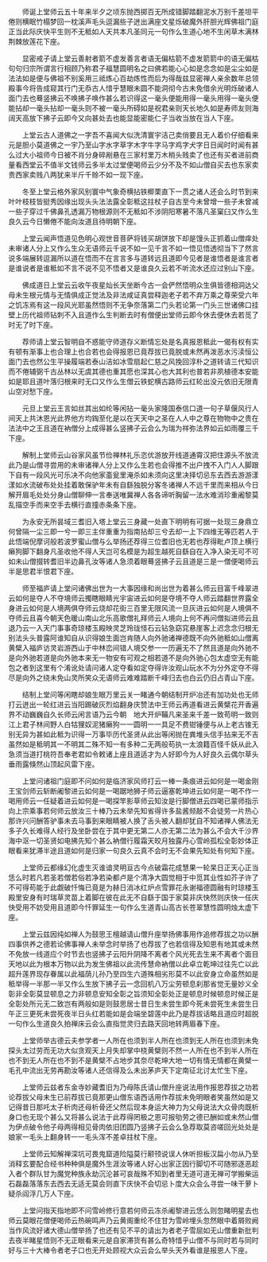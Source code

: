 <!-- { "loadSidebar": true } -->
　　师诞上堂师云五十年来半夕之顷东抛西掷百无所成错脚踏翻泥水万别千差坦平倦则横眠竹榻梦回一枕溪声毛头逗漏些子迸出满座文星烁破魔外肝胆光辉佛祖门庭正当此际庆快平生则不无秪如人天共本凡圣同元一句作么生道心地不生闲草木满林荆棘放莲花下座。

　　显密戒子请上堂云善射者箭不虚发善言者语无偏枯箭不虚发箭箭中的语无偏枯句句归宗所谓言行相顾乃称君子福慧圆明名之曰佛若能心心如是念念如是尘尘如是法法如是便与佛祖不别奚用三祗炼心百劫炼性而后为得哉兹显密禅人亲余数年总领殿事今将告成窥其行门无忝古人惜乎慧眼未圆不能洞彻今古未免借余光明烁破诸人面门去也蓦竖拂云不唤拂子唤作甚么若识得这一毫头便能用得一毫头用得一毫头便能拈却一毫头拈却一毫头则不被一毫头所碍如是祝君亲则天长地久如是寿师友则海阔天高放下拂子云即今又向甚处去也能显能密能仁子当收当放在当人下座。

　　上堂云古人道佛之一字吾不喜闻大似洗清寰宇洁己卖俏要且无人着价仔细看来元是胆小莫道佛之一宇乃至山字水字草字木字牛字马字鸡字犬字日日闻时时闻有甚么过大小祖师今日被不肖分身碎剐悬在三家村里万木梢头贱卖了也还有买者进前商量看西堂云不值半文钱师云多半太过堂便喝师云少分不及不如山僧自买去也东家卖贵西家卖贱八两犹来半斤千赊不如一现下座。

　　冬至上堂云格外家风别寰中气象奇横拈铁楖栗直下一贯之诸人还会么时节到来叶叶枝枝皆挺秀因缘出现头头法法露全彰秪这拄杖子自古至今未曾增一些子未曾减一些子穿过千佛鼻孔透漏万物根源则不无秪如不涉阴阳寒暑不落凡圣窠臼又作么生良久云今日懒倦不能向汝道且待明朝下座。

　　上堂云闻声悟道见色明心观世音菩萨将钱买胡饼放下却是馒头正抓着山僧痒处未审诸人分上又作么生众无语师云千说不如一见千言不如一悟见悟透彻当下了然言说多端展转逗漏所以道在悟而不在言言多与道转远且道即今见者是谁悟者是谁言者是谁说者是谁秪如不言不说不见不悟者又是谁良久云若不听流水还应过别山下座。

　　佛成道日上堂云云收午夜星灿长天坐断今古一会俨然悟明众生俱皆德相洞达父母未生根元情与无情俱成正觉法及非法咸证真尝释迦老子若不弃万乘之尊荣受六年之饥冻焉有这一段风光耶虽然悟则不无争奈落第二门头若论第一门头三世诸佛口挂壁上历代祖师钻刺不入且道作么生判断去时有僧便出堂师云即今休去便休去若觅了时无了时下座。

　　荐师请上堂云智明自不惑能守师道存义断情忘处是名真报恩秪此一偈有权有实有顿有渐事上也合理上也合若也会得报恩已竟荐拔已竟脱或未然再泼恶水污渎恒公面门去也然公生平操履端若泰山洁如冰雪扇起仁慈之风挽回淳朴之道转请三代知识而不倦辅弼千古丛林以无虞其德也重其愿也深其心也大其利也普若非夙植德本安能如是耶且道叶落归根来时无口又作么生僧云铁蛇横古路师云红轮出没元依旧无限青山空对愁下座。

　　元旦上堂云王言如丝其出如纶等闲拈一毫头家隆国泰信口道一句子草偃风行人间天上共沐恩光此界他方均鋾至化是以在天天中之圣在人人中之尊在物物中之贵在法法中之王且道在衲僧分上成得甚么竖拂子云会么为瑞为祥弥法界如云如雨覆三千下座。

　　解制上堂师云山谷家风虽节俭禅林礼乐恣优游放开线道通霄汉把住源头不放流此乃是山僧寻尝用的未审诸禅人分上又作么生若也会得推不出户拽不入门人人脚跟下自有一段风光可乐决不向他家齑瓮里淹杀如未须向这里决择切忌东去西去游游漾漾如水流破布处处挂着敢保驴年未有自繇独脱分客冬诸禅人不远千里而来相从今日解开眉毛处处分身山僧聊伸一言奉送唯冀禅人各各谛听胸留一法水难消珍重阇黎莫乱描空手而来空手去横行直撞赤条条下座。

　　为永安无所昙域三耆旧入塔上堂云三身藏一处直下明明有可据一处现三身鼎立何曾隔一尘三即一兮一即三主伴重重为指南拈却三兮去却一上下四维无等匹若人于此悟端倪摩诃般若波罗蜜山僧与么举扬还荐得三位耆旧也无若也荐得毗卢顶上横行癞狗脚下翻身凡圣收他不得人天岂可名模是为超生越死自繇自在入净入染无可不可如未山僧掇转耆旧半边鼻孔汝等诸人急须着眼蓦竖拂子云且道是三是一僧便喝师云半是思君半恨君下座。

　　师至福庐请上堂问诸佛出世为一大事因缘和尚出世为着甚么师云目富千峰翠进云如何是夺人不夺境师云擉瞎眼睛光宇宙进云如何是夺境不夺人师云踏翻世界露全身进云如何是人境两俱夺师云烧却花街三百里无限风流一旦灰进云如何是人境俱不夺师云且喜今朝天色暖山南山北乐高歌僧礼拜师云人境向上何不再问僧拟进师云且退乃云一入天门事事奇琼楼玉殿映灵芝玲珑怪石云钻急窈窕悬崖客上迟念念归根无别法头头普露阿谁知自从识得娘生面岂肯随人向外驰诸禅德既不向外驰秪如山僧离黄檗入福庐访灵岩游西山于中林峦间错人境交参一一历遍无不了然且道是向外驰不是向外驰若道是向外驰本来无一物安有可观之相若道不是向外驰心包太虚空无有能包之者到这里有个淆讹处请问诸人定夺看如定夺得许汝观山玩水不为分外定夺不得尽是向外之绕未免山灵所笑众无语师云难难踏断千峰归去也白云仍旧占青山下座。

　　结制上堂问等闲瞎却娘生眼万里云关一睹通今朝结制开炉冶还有加功处也无师打云迸出一轮红进云当阳踢破灰烈焰翻身庆赞法中王师云再道看进云黄檗花开香遍界不动巍巍自久长师云闲言语乃云今朝　地大开炉鞴凡来圣来千差一致苟明一致则江上君子林间野人白牯狸奴泥猪癞狗一一圆明一一具足不费钳锤便与从上老古锥无别无异为甚如此秪为识得一万事毕历代圣贤从此出等闲抛在粪堆头信手拈来无不吉虽然如是秪明其一不明其二殊不知一有多种二无两般苟执一太浪籍百怪千妖从此入急须当道打桃符吾奉老君如令敕诸上座且道适才为人好即今为人好良久云偶尔草头垂雨露倏然山顶起风雷下座。

　　上堂问诸祖门庭即不问如何是临济家风师打云一棒一条痕进云如何是一喝金刚王宝剑师云斩断阇黎进云如何是一喝踞地狮子师云逼塞乾坤进云如何是一喝不作一喝用师云一任疑着进云如何是一喝探竿影草师云知汝是行脚僧进云四喝已蒙师指示向上宗乘事若何师云放汝三十棒乃云未举先知省得许多盐酱频敲不会徒劳一片热心那许兴问酬答驴事未去马事到来眼睛被人换了舌头被人翻却犹自不知诸禅人佛法无多子久长难得人经行及坐卧尝在于其中更无第二人亦无第二法为甚么不会大千沙界海中沤一切圣贤如电拂先知个甚么衲僧行履霜天皎月独露丹心雪岭孤松全彰妙体正眼看来犹滞半途且道如何是归家一句良久云真不会时无不会果先知处有何知下座。

　　上堂师云都缘幻化虚生灭谁谙灵明亘古今点破霜花成慧果一轮杲日正天心正当恁么时若凡若圣若僧若俗若净若染都卢是个清净大圆觉相于中觅其业性如芥子许了不可得苟能于此觑破忏悔已竟是为赫日消冰红炉点雪罪花永谢福德圆融有时琼楼玉殿里安身有时瑞草灵苗上着脚在彼在此无不自繇于国于家莫非庆快然则庆快一任庆快受用不妨受用且道即今忏罪延生一句作么生道青山高古长苍翠慧性圆明烛太虚下座。

　　上堂云兹因纯如禅人为鼓思王檀越请山僧升座举扬佛事用作追修荐拔之功以酬四事供养之德若论佛事禅人未举念时举扬了也荐拔了也若信得及知恩有地其或未然不免放一线道应个时节去也竖拂子云阳升阴降不离者个风光死去生来不离者个面目天地以此为根本万物以此为发生佛祖以此流传慧命衲僧以此卓立乾坤过往先亡以此超升莲界现存眷属以此福荫儿孙乃至四生六道殊相劣形莫不以此安身立命虽然如是秪举得一半那一半又作么生放下拂子云一念回机八万尘劳顿息刹那省觉无量妙义全彰非全彰莫显顿息之力非顿息安知全彰之旨须知全彰处正是顿息时候顿息时候正是全彰处所元无二致岂有两般如是则鼓思居士昔日生未尝生即今死未尝死生未尝生日午正三更死未尝死夜半日头红若能如是会端坐碧莲中此乃是荐拔话略且道应时超脱一句作么生道良久拍禅床云会么直指觉灵归去路天回地转两眉春下座。

　　上堂师举古德云夫参学者一人所在也须到半人所在也须到无人所在也须到未免探头太过劳而无功大似贪观天上月失却掌中桡黄檗则不然一人所在也不到半人所在也不到无人所在也不到不是黄檗不占地步其奈尽乾坤大地一切有情无情都在黄檗一毛孔中流出无劳再勘汝等诸人还信得及么未出茅庐天下定南征北讨太忙生下座。

　　上堂师云兹者东金寺妙藏耆旧为乃母陈氏请山僧升座说法用作报恩荐拔之功若论荐拔父母未生已前荐拔已竟那更山僧东语西话用作荐拔未免明眼者笑虽然如是又记得昔日那吒太子析肉还母析骨还父然后现本身运大神力为父母说法大众骨肉既析身口也无现个甚么又将甚么说法于此荐得罔极之恩可报劬劳之德已酬如或未然山僧为伊点破令他子母两得相见骨肉依旧团圆乃竖拂子云会么急荐取莫咨嗟回光处处是娘家一毛头上翻身转一一毛头浑不差卓拄杖下座。

　　上堂师云知解禅深坑可畏鬼窟道险隘莫行颟顸说误人休听担板汉扁小勿从乃至消释玄要配合经书种种俱是魔外生涯汝等诸人好心出家正因行脚切不可随邪逐恶趁入者个群队甘为魔党种族永劫沉沦甚可哀哉殊不知到者里无道可道无禅可学搬柴运石磊磊落落东去西去无适无莫会则直下庆快不会切忌卜度大众会么寻尝一味干萝卜疑杀阎浮几万人下座。

　　上堂问指天指地即不问雪岭修行意若何师云冻杀阇黎进云恁么则忽睹明星去也师云莫眼花僧便喝师云热碗鸣声乃云黄阁重纶不住甘为雪岭埋头忽然眼中着屑败阙当作风流好诸大德山僧举扬了也还有见不平的请出为者老子雪屈如无山僧重新批判去夜半睹星悟则不无正眼看来元是自家滞货有甚么奇特惜乎山僧不与同时若与同时好与三十大棒令者老子口也无开处顾视大众云会么举头天外看谁是报恩人下座。

